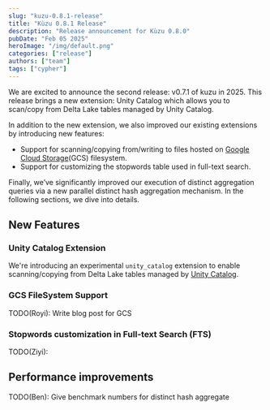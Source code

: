 ```yaml
---
slug: "kuzu-0.8.1-release"
title: "Kùzu 0.8.1 Release"
description: "Release announcement for Kùzu 0.8.0"
pubDate: "Feb 05 2025"
heroImage: "/img/default.png"
categories: ["release"]
authors: ["team"]
tags: ["cypher"]
---
```


We are excited to announce the second release: v0.7.1 of kuzu in 2025. This release brings a new extension: Unity Catalog which allows you to scan/copy from Delta Lake tables managed by Unity Catalog.

In addition to the new extension, we also improved our existing extensions by introducing new features:
- Support for scanning/copying from/writing to files hosted on [Google Cloud Storage](https://cloud.google.com/storage)(GCS) filesystem.
- Support for customizing the stopwords table used in full-text search.

Finally, we’ve significantly improved our execution of distinct aggregation queries via a new parallel distinct hash aggregation mechanism.
In the following sections, we dive into details.

## New Features

### Unity Catalog Extension
We're introducing an experimental `unity_catalog` extension to enable scanning/copying from Delta Lake tables managed by [Unity Catalog](https://www.unitycatalog.io/]).

### GCS FileSystem Support
TODO(Royi): Write blog post for GCS

### Stopwords customization in Full-text Search (FTS)
TODO(Ziyi):

## Performance improvements
TODO(Ben): Give benchmark numbers for distinct hash aggregate

